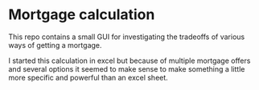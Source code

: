 # Mortgage calculation

This repo contains a small GUI for investigating the tradeoffs of various ways of getting a mortgage.

I started this calculation in excel but because of multiple mortgage offers and several options it seemed to make sense to make something a little more specific and powerful than an excel sheet.